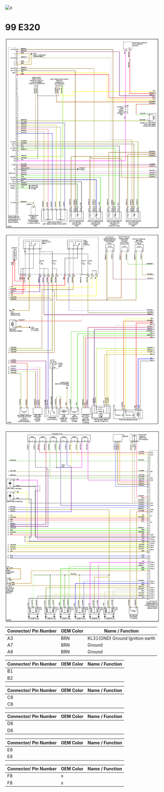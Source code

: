 ![x](//Mercedes/mercedes_170.png)


# 99 E320

![x](/oem_docs/Mercedes/99_e320_1.png)

![x](/oem_docs/Mercedes/99_e320_2.png)

![x](/oem_docs/Mercedes/99_e320_3.png)


| Connector/ Pin Number | OEM Color | Name / Function | 
| --------------------- |------- |---------------- |
| A3  | BRN | KL31(GND)         Ground   Ignition earth |
| A7  | BRN |                  Ground                  |
| A8  | BRN |                  Ground                  |


| Connector/ Pin Number | OEM Color | Name / Function | 
| --------------------- |------- |---------------- |
| B1  |          |                                |
| B2  |          |                                |

| Connector/ Pin Number | OEM Color | Name / Function | 
| --------------------- |------- |---------------- |
| C8  |          |                                |
| C8  |          |                                |

| Connector/ Pin Number | OEM Color | Name / Function | 
| --------------------- |------- |---------------- |
| D8  |          |                                |
| D8  |          |                                |


| Connector/ Pin Number | OEM Color | Name / Function | 
| --------------------- |------- |---------------- |
| E8  |          |                                |
| E8  |          |                                |


| Connector/ Pin Number | OEM Color | Name / Function | 
| --------------------- |------- |---------------- |
| F8  |       x |                                    |
| F8  |       x |                                     |
